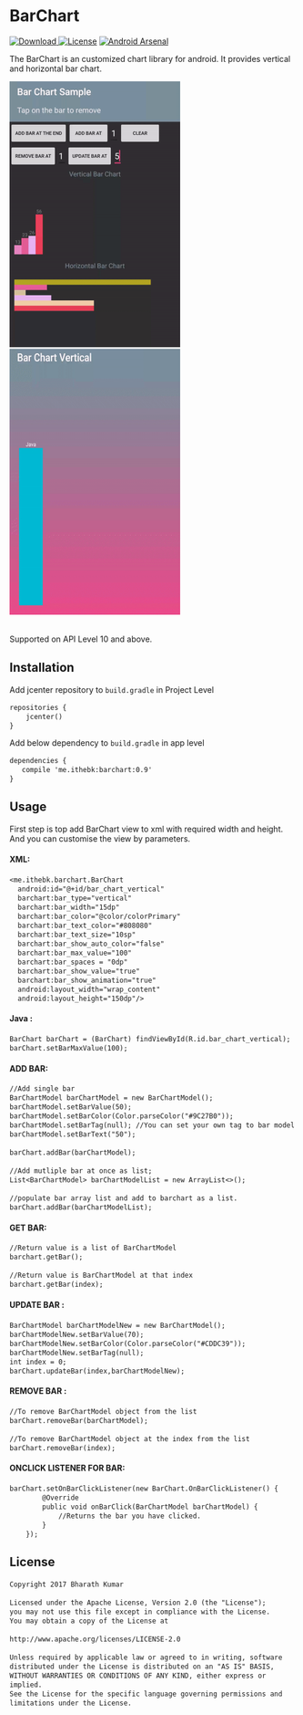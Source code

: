 # BarChart
[ ![Download](https://api.bintray.com/packages/ithebk/maven/Bar-Chart/images/download.svg) ](https://bintray.com/ithebk/maven/Bar-Chart/_latestVersion)
[![License](https://img.shields.io/badge/License-Apache%202.0-blue.svg)](https://opensource.org/licenses/Apache-2.0)
[![Android Arsenal]( https://img.shields.io/badge/Android%20Arsenal-Bar%20Chart-green.svg?style=flat )]( https://android-arsenal.com/details/1/6350 )


The BarChart is an customized chart library for android. It provides vertical and horizontal bar chart.

<img src="/screenshot/barchartsample.gif" width="300" height="466"> <img src="/screenshot/bar_chart_vert.gif" width="300" height="466">

<br/>Supported on API Level 10 and above.

## Installation
Add jcenter repository to `build.gradle` in Project Level
	
	repositories {
		jcenter()
	}

Add below dependency to `build.gradle` in app level

	dependencies {
	   compile 'me.ithebk:barchart:0.9'
	}

## Usage
First step is top add BarChart view to xml with required width and height.
And you can customise the view by parameters.

#### XML:

 	<me.ithebk.barchart.BarChart
	  android:id="@+id/bar_chart_vertical"
	  barchart:bar_type="vertical"
	  barchart:bar_width="15dp"
	  barchart:bar_color="@color/colorPrimary"
	  barchart:bar_text_color="#808080"
	  barchart:bar_text_size="10sp"
	  barchart:bar_show_auto_color="false"
	  barchart:bar_max_value="100"
	  barchart:bar_spaces = "0dp"
	  barchart:bar_show_value="true"
	  barchart:bar_show_animation="true"
	  android:layout_width="wrap_content"
	  android:layout_height="150dp"/>
	
#### Java : 

	BarChart barChart = (BarChart) findViewById(R.id.bar_chart_vertical);
	barChart.setBarMaxValue(100);
	
#### ADD BAR:

	//Add single bar
	BarChartModel barChartModel = new BarChartModel();
	barChartModel.setBarValue(50);
	barChartModel.setBarColor(Color.parseColor("#9C27B0"));
    barChartModel.setBarTag(null); //You can set your own tag to bar model
    barChartModel.setBarText("50");
	
    barChart.addBar(barChartModel);
	
	//Add mutliple bar at once as list;
	List<BarChartModel> barChartModelList = new ArrayList<>();
	
	//populate bar array list and add to barchart as a list. 
	barChart.addBar(barChartModelList);
	
#### GET BAR:
	
	//Return value is a list of BarChartModel
	barchart.getBar();
	
	//Return value is BarChartModel at that index
	barchart.getBar(index);

	
#### UPDATE BAR : 
	
	BarChartModel barChartModelNew = new BarChartModel();
    barChartModelNew.setBarValue(70);
    barChartModelNew.setBarColor(Color.parseColor("#CDDC39"));
    barChartModelNew.setBarTag(null);
	int index = 0;
   	barChart.updateBar(index,barChartModelNew);
	
#### REMOVE BAR :

	//To remove BarChartModel object from the list
	barChart.removeBar(barChartModel);
	
	//To remove BarChartModel object at the index from the list
	barChart.removeBar(index);
	
#### ONCLICK LISTENER FOR BAR:

	barChart.setOnBarClickListener(new BarChart.OnBarClickListener() {
            @Override
            public void onBarClick(BarChartModel barChartModel) {
                //Returns the bar you have clicked.
            }
        });
	
	

## License
	Copyright 2017 Bharath Kumar

    Licensed under the Apache License, Version 2.0 (the "License");
    you may not use this file except in compliance with the License.
    You may obtain a copy of the License at

    http://www.apache.org/licenses/LICENSE-2.0

    Unless required by applicable law or agreed to in writing, software
    distributed under the License is distributed on an "AS IS" BASIS,
    WITHOUT WARRANTIES OR CONDITIONS OF ANY KIND, either express or implied.
    See the License for the specific language governing permissions and
    limitations under the License.

